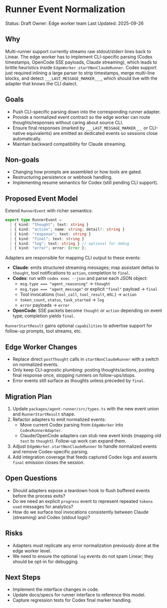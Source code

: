 # Runner Event Normalization

Status: Draft
Owner: Edge worker team
Last Updated: 2025-09-26

## Why

Multi-runner support currently streams raw stdout/stderr lines back to Linear. The edge worker has to implement CLI-specific parsing (Codex timestamps, OpenCode SSE payloads, Claude streaming), which leads to brittle heuristics inside `EdgeWorker.startNonClaudeRunner`. Codex support just required inlining a large parser to strip timestamps, merge multi-line blocks, and detect `___LAST_MESSAGE_MARKER___`, which should live with the adapter that knows the CLI dialect.

## Goals

- Push CLI-specific parsing down into the corresponding runner adapter.
- Provide a normalized event contract so the edge worker can route thoughts/responses without caring about source CLI.
- Ensure final responses (marked by `___LAST_MESSAGE_MARKER___` or CLI-native equivalents) are emitted as dedicated events so sessions close automatically.
- Maintain backward compatibility for Claude streaming.

## Non-goals

- Changing how prompts are assembled or how tools are gated.
- Restructuring persistence or webhook handling.
- Implementing resume semantics for Codex (still pending CLI support).

## Proposed Event Model

Extend `RunnerEvent` with richer semantics:

```ts
export type RunnerEvent =
  | { kind: "thought"; text: string }
  | { kind: "action"; name: string; detail?: string }
  | { kind: "response"; text: string }
  | { kind: "final"; text: string }
  | { kind: "log"; text: string } // optional for debug
  | { kind: "error"; error: Error };
```

Adapters are responsible for mapping CLI output to these events:

- **Claude**: emits structured streaming messages; map assistant deltas to `thought`, tool notifications to `action`, completion to `final`.
- **Codex**: run with `codex exec --json` and parse each JSON object:
  - `msg.type === "agent_reasoning"` → `thought`
  - `msg.type === "agent_message"` or explicit `"final"` payload → `final`
  - Tool invocations (`tool_call`, `tool_result`, etc.) → `action`
  - `token_count`, `status`, `task_started` → `log`
  - `error` payloads → `error`
- **OpenCode**: SSE packets become `thought` or `action` depending on event type; completion yields `final`.

`RunnerStartResult` gains optional `capabilities` to advertise support for follow-up prompts, tool streams, etc.

## Edge Worker Changes

- Replace direct `postThought` calls in `startNonClaudeRunner` with a switch on normalized events.
- Only keep CLI-agnostic plumbing: posting thoughts/actions, posting final response once, stopping runners on follow-ups/stops.
- Error events still surface as thoughts unless preceded by `final`.

## Migration Plan

1. Update `packages/agent-runner/src/types.ts` with the new event union and `RunnerStartResult` shape.
2. Refactor adapters to emit normalized events:
   - Move current Codex parsing from `EdgeWorker` into `CodexRunnerAdapter`.
   - Claude/OpenCode adapters can stub new event kinds (mapping old `text` to `thought`). Follow-up work can expand them.
3. Adjust `EdgeWorker.startNonClaudeRunner` to handle normalized events and remove Codex-specific parsing.
4. Add integration coverage that feeds captured Codex logs and asserts `final` emission closes the session.

## Open Questions

- Should adapters expose a teardown hook to flush buffered events before the process exits?
- Do we need an explicit `progress` event to represent repeated `tokens used` messages for analytics?
- How do we surface tool invocations consistently between Claude (streaming) and Codex (stdout logs)?

## Risks

- Adapters must replicate any error normalization previously done at the edge worker level.
- We need to ensure the optional `log` events do not spam Linear; they should be opt-in for debugging.

## Next Steps

- Implement the interface changes in code.
- Update docs/specs for runner interface to reference this model.
- Capture regression tests for Codex final marker handling.
